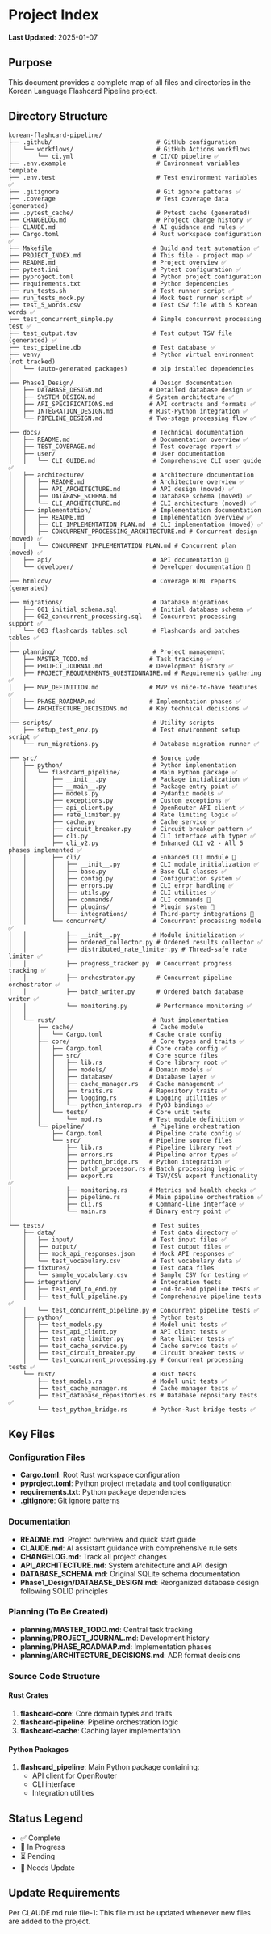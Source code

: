 # Project Index

**Last Updated**: 2025-01-07

## Purpose

This document provides a complete map of all files and directories in the Korean Language Flashcard Pipeline project.

## Directory Structure

```
korean-flashcard-pipeline/
├── .github/                             # GitHub configuration
│   └── workflows/                       # GitHub Actions workflows
│       └── ci.yml                      # CI/CD pipeline ✅
├── .env.example                         # Environment variables template
├── .env.test                            # Test environment variables ✅
├── .gitignore                           # Git ignore patterns ✅
├── .coverage                            # Test coverage data (generated)
├── .pytest_cache/                       # Pytest cache (generated)
├── CHANGELOG.md                         # Project change history ✅
├── CLAUDE.md                           # AI guidance and rules ✅
├── Cargo.toml                          # Rust workspace configuration ✅
├── Makefile                            # Build and test automation ✅
├── PROJECT_INDEX.md                    # This file - project map ✅
├── README.md                           # Project overview ✅
├── pytest.ini                          # Pytest configuration ✅
├── pyproject.toml                      # Python project configuration
├── requirements.txt                    # Python dependencies
├── run_tests.sh                        # Test runner script ✅
├── run_tests_mock.py                   # Mock test runner script ✅
├── test_5_words.csv                    # Test CSV file with 5 Korean words ✅
├── test_concurrent_simple.py           # Simple concurrent processing test ✅
├── test_output.tsv                     # Test output TSV file (generated) ✅
├── test_pipeline.db                    # Test database ✅
├── venv/                               # Python virtual environment (not tracked)
│   └── (auto-generated packages)       # pip installed dependencies
│
├── Phase1_Design/                      # Design documentation
│   ├── DATABASE_DESIGN.md             # Detailed database design ✅
│   ├── SYSTEM_DESIGN.md               # System architecture ✅
│   ├── API_SPECIFICATIONS.md          # API contracts and formats ✅
│   ├── INTEGRATION_DESIGN.md          # Rust-Python integration ✅
│   └── PIPELINE_DESIGN.md             # Two-stage processing flow ✅
│
├── docs/                               # Technical documentation
│   ├── README.md                       # Documentation overview ✅
│   ├── TEST_COVERAGE.md                # Test coverage report ✅
│   ├── user/                           # User documentation
│   │   └── CLI_GUIDE.md                # Comprehensive CLI user guide ✅
│   ├── architecture/                   # Architecture documentation
│   │   ├── README.md                   # Architecture overview ✅
│   │   ├── API_ARCHITECTURE.md         # API design (moved) ✅
│   │   ├── DATABASE_SCHEMA.md          # Database schema (moved) ✅
│   │   └── CLI_ARCHITECTURE.md         # CLI architecture (moved) ✅
│   ├── implementation/                 # Implementation documentation
│   │   ├── README.md                   # Implementation overview ✅
│   │   ├── CLI_IMPLEMENTATION_PLAN.md  # CLI implementation (moved) ✅
│   │   ├── CONCURRENT_PROCESSING_ARCHITECTURE.md # Concurrent design (moved) ✅
│   │   └── CONCURRENT_IMPLEMENTATION_PLAN.md # Concurrent plan (moved) ✅
│   ├── api/                            # API documentation 📝
│   └── developer/                      # Developer documentation 📝
│
├── htmlcov/                            # Coverage HTML reports (generated)
│
├── migrations/                         # Database migrations
│   ├── 001_initial_schema.sql          # Initial database schema ✅
│   ├── 002_concurrent_processing.sql   # Concurrent processing support ✅
│   └── 003_flashcards_tables.sql       # Flashcards and batches tables ✅
│
├── planning/                           # Project management
│   ├── MASTER_TODO.md                 # Task tracking ✅
│   ├── PROJECT_JOURNAL.md             # Development history ✅
│   ├── PROJECT_REQUIREMENTS_QUESTIONNAIRE.md # Requirements gathering ✅
│   ├── MVP_DEFINITION.md              # MVP vs nice-to-have features ✅
│   ├── PHASE_ROADMAP.md               # Implementation phases ✅
│   └── ARCHITECTURE_DECISIONS.md      # Key technical decisions ✅
│
├── scripts/                            # Utility scripts
│   ├── setup_test_env.py               # Test environment setup script ✅
│   └── run_migrations.py               # Database migration runner ✅
│
├── src/                                # Source code
│   ├── python/                         # Python implementation
│   │   └── flashcard_pipeline/         # Main Python package ✅
│   │       ├── __init__.py             # Package initialization ✅
│   │       ├── __main__.py             # Package entry point ✅
│   │       ├── models.py               # Pydantic models ✅
│   │       ├── exceptions.py           # Custom exceptions ✅
│   │       ├── api_client.py           # OpenRouter API client ✅
│   │       ├── rate_limiter.py         # Rate limiting logic ✅
│   │       ├── cache.py                # Cache service ✅
│   │       ├── circuit_breaker.py      # Circuit breaker pattern ✅
│   │       ├── cli.py                  # CLI interface with typer ✅
│   │       ├── cli_v2.py               # Enhanced CLI v2 - All 5 phases implemented ✅
│   │       ├── cli/                    # Enhanced CLI module 🚧
│   │       │   ├── __init__.py         # CLI module initialization ✅
│   │       │   ├── base.py             # Base CLI classes ✅
│   │       │   ├── config.py           # Configuration system ✅
│   │       │   ├── errors.py           # CLI error handling ✅
│   │       │   ├── utils.py            # CLI utilities ✅
│   │       │   ├── commands/           # CLI commands 🚧
│   │       │   ├── plugins/            # Plugin system 🚧
│   │       │   └── integrations/       # Third-party integrations 🚧
│   │       └── concurrent/             # Concurrent processing module ✅
│   │           ├── __init__.py         # Module initialization ✅
│   │           ├── ordered_collector.py # Ordered results collector ✅
│   │           ├── distributed_rate_limiter.py # Thread-safe rate limiter ✅
│   │           ├── progress_tracker.py  # Concurrent progress tracking ✅
│   │           ├── orchestrator.py      # Concurrent pipeline orchestrator ✅
│   │           ├── batch_writer.py      # Ordered batch database writer ✅
│   │           └── monitoring.py        # Performance monitoring ✅
│   │
│   └── rust/                           # Rust implementation
│       ├── cache/                      # Cache module
│       │   └── Cargo.toml             # Cache crate config
│       ├── core/                       # Core types and traits ✅
│       │   ├── Cargo.toml             # Core crate config ✅
│       │   ├── src/                   # Core source files
│       │   │   ├── lib.rs             # Core library root ✅
│       │   │   ├── models/            # Domain models ✅
│       │   │   ├── database/          # Database layer ✅
│       │   │   ├── cache_manager.rs   # Cache management ✅
│       │   │   ├── traits.rs          # Repository traits ✅
│       │   │   ├── logging.rs         # Logging utilities ✅
│       │   │   └── python_interop.rs  # PyO3 bindings ✅
│       │   └── tests/                 # Core unit tests
│       │       └── mod.rs             # Test module definition ✅
│       └── pipeline/                   # Pipeline orchestration
│           ├── Cargo.toml             # Pipeline crate config ✅
│           └── src/                   # Pipeline source files
│               ├── lib.rs             # Pipeline library root ✅
│               ├── errors.rs          # Pipeline error types ✅
│               ├── python_bridge.rs   # Python integration ✅
│               ├── batch_processor.rs # Batch processing logic ✅
│               ├── export.rs          # TSV/CSV export functionality ✅
│               ├── monitoring.rs      # Metrics and health checks ✅
│               ├── pipeline.rs        # Main pipeline orchestration ✅
│               ├── cli.rs             # Command-line interface ✅
│               └── main.rs            # Binary entry point ✅
│
└── tests/                              # Test suites
    ├── data/                           # Test data directory ✅
    │   ├── input/                      # Test input files ✅
    │   ├── output/                     # Test output files ✅
    │   ├── mock_api_responses.json     # Mock API responses ✅
    │   └── test_vocabulary.csv         # Test vocabulary data ✅
    ├── fixtures/                       # Test data files
    │   └── sample_vocabulary.csv       # Sample CSV for testing ✅
    ├── integration/                    # Integration tests
    │   ├── test_end_to_end.py          # End-to-end pipeline tests ✅
    │   ├── test_full_pipeline.py       # Comprehensive pipeline tests ✅
    │   └── test_concurrent_pipeline.py # Concurrent pipeline tests ✅
    ├── python/                         # Python tests
    │   ├── test_models.py              # Model unit tests ✅
    │   ├── test_api_client.py          # API client tests ✅
    │   ├── test_rate_limiter.py        # Rate limiter tests ✅
    │   ├── test_cache_service.py       # Cache service tests ✅
    │   ├── test_circuit_breaker.py     # Circuit breaker tests ✅
    │   └── test_concurrent_processing.py # Concurrent processing tests ✅
    └── rust/                           # Rust tests
        ├── test_models.rs              # Model unit tests ✅
        ├── test_cache_manager.rs       # Cache manager tests ✅
        ├── test_database_repositories.rs # Database repository tests ✅
        └── test_python_bridge.rs       # Python-Rust bridge tests ✅
```

## Key Files

### Configuration Files
- **Cargo.toml**: Root Rust workspace configuration
- **pyproject.toml**: Python project metadata and tool configuration
- **requirements.txt**: Python package dependencies
- **.gitignore**: Git ignore patterns

### Documentation
- **README.md**: Project overview and quick start guide
- **CLAUDE.md**: AI assistant guidance with comprehensive rule sets
- **CHANGELOG.md**: Track all project changes
- **API_ARCHITECTURE.md**: System architecture and API design
- **DATABASE_SCHEMA.md**: Original SQLite schema documentation
- **Phase1_Design/DATABASE_DESIGN.md**: Reorganized database design following SOLID principles

### Planning (To Be Created)
- **planning/MASTER_TODO.md**: Central task tracking
- **planning/PROJECT_JOURNAL.md**: Development history
- **planning/PHASE_ROADMAP.md**: Implementation phases
- **planning/ARCHITECTURE_DECISIONS.md**: ADR format decisions

### Source Code Structure

#### Rust Crates
1. **flashcard-core**: Core domain types and traits
2. **flashcard-pipeline**: Pipeline orchestration logic
3. **flashcard-cache**: Caching layer implementation

#### Python Packages
1. **flashcard_pipeline**: Main Python package containing:
   - API client for OpenRouter
   - CLI interface
   - Integration utilities

## Status Legend

- ✅ Complete
- 🚧 In Progress
- ⏳ Pending
- 🔄 Needs Update

## Update Requirements

Per CLAUDE.md rule file-1: This file must be updated whenever new files are added to the project.
